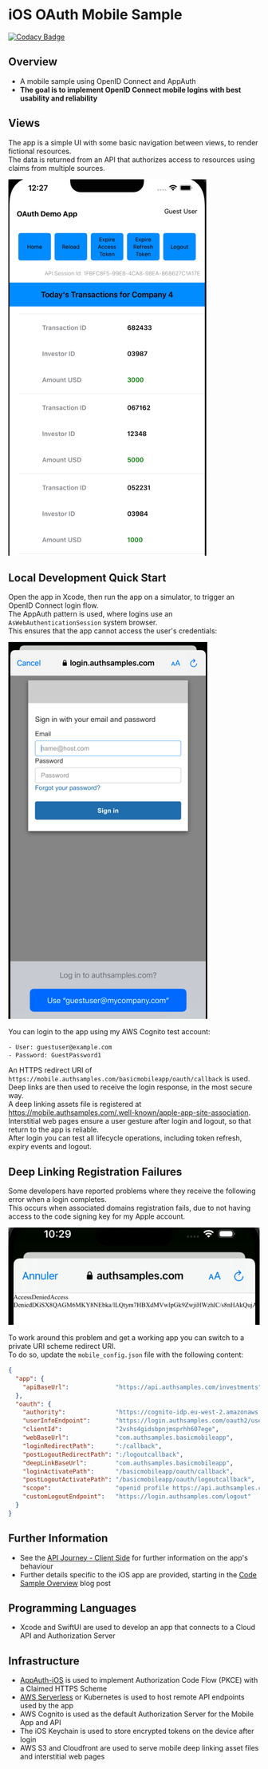 # iOS OAuth Mobile Sample

[![Codacy Badge](https://api.codacy.com/project/badge/Grade/1cb3653653ea4a82925fe44dd0d14f7a)](https://app.codacy.com/gh/gary-archer/oauth.mobilesample.ios?utm_source=github.com&utm_medium=referral&utm_content=gary-archer/oauth.mobilesample.ios&utm_campaign=Badge_Grade)

## Overview

* A mobile sample using OpenID Connect and AppAuth
* **The goal is to implement OpenID Connect mobile logins with best usability and reliability**

## Views

The app is a simple UI with some basic navigation between views, to render fictional resources.\
The data is returned from an API that authorizes access to resources using claims from multiple sources.

![App Views](./doc/views.png)

## Local Development Quick Start

Open the app in Xcode, then run the app on a simulator, to trigger an OpenID Connect login flow.\
The AppAuth pattern is used, where logins use an `AsWebAuthenticationSession` system browser.\
This ensures that the app cannot access the user's credentials:

![App Login](./doc/login.png)

You can login to the app using my AWS Cognito test account:

```text
- User: guestuser@example.com
- Password: GuestPassword1
```

An HTTPS redirect URI of `https://mobile.authsamples.com/basicmobileapp/oauth/callback` is used.\
Deep links are then used to receive the login response, in the most secure way.\
A deep linking assets file is registered at https://mobile.authsamples.com/.well-known/apple-app-site-association. \
Interstitial web pages ensure a user gesture after login and logout, so that return to the app is reliable.\
After login you can test all lifecycle operations, including token refresh, expiry events and logout.


## Deep Linking Registration Failures

Some developers have reported problems where they receive the following error when a login completes.\
This occurs when associated domains registration fails, due to not having access to the code signing key for my Apple account.

![post login error](doc/post-login-error.png)

To work around this problem and get a working app you can switch to a private URI scheme redirect URI.\
To do so, update the `mobile_config.json` file with the following content:

```json
{
  "app": {
    "apiBaseUrl":             "https://api.authsamples.com/investments"
  },
  "oauth": {
    "authority":              "https://cognito-idp.eu-west-2.amazonaws.com/eu-west-2_CuhLeqiE9",
    "userInfoEndpoint":       "https://login.authsamples.com/oauth2/userInfo",
    "clientId":               "2vshs4gidsbpnjmsprhh607ege",
    "webBaseUrl":             "com.authsamples.basicmobileapp",
    "loginRedirectPath":      ":/callback",
    "postLogoutRedirectPath": ":/logoutcallback",
    "deepLinkBaseUrl":        "com.authsamples.basicmobileapp",
    "loginActivatePath":      "/basicmobileapp/oauth/callback",
    "postLogoutActivatePath": "/basicmobileapp/oauth/logoutcallback",
    "scope":                  "openid profile https://api.authsamples.com/investments",
    "customLogoutEndpoint":   "https://login.authsamples.com/logout"
  }
}
```

## Further Information

* See the [API Journey - Client Side](https://apisandclients.com/posts/api-journey-client-side) for further information on the app's behaviour
* Further details specific to the iOS app are provided, starting in the [Code Sample Overview](https://apisandclients.com/posts/ios-code-sample-overview) blog post

## Programming Languages

* Xcode and SwiftUI are used to develop an app that connects to a Cloud API and Authorization Server

## Infrastructure

* [AppAuth-iOS](https://github.com/openid/AppAuth-iOS) is used to implement Authorization Code Flow (PKCE) with a Claimed HTTPS Scheme
* [AWS Serverless](https://github.com/gary-archer/oauth.apisample.serverless) or Kubernetes is used to host remote API endpoints used by the app
* AWS Cognito is used as the default Authorization Server for the Mobile App and API
* The iOS Keychain is used to store encrypted tokens on the device after login
* AWS S3 and Cloudfront are used to serve mobile deep linking asset files and interstitial web pages
